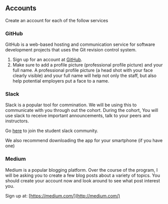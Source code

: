 ## Accounts

Create an account for each of the follow services

### GitHub

GitHub is a web-based hosting and communication service for software development projects that uses the Git revision control system.

1. Sign up for an account at
   [GitHub](https://github.com/).
2. Make sure to add a profile picture (professional profile picture) and your full name. A professional profile picture (a head shot with your face clearly visible) and your full name will help not only the staff, but also help potential employers put a face to a name.

### Slack

Slack is a popular tool for commination. We will be using this to communicate with you through out the cohort. During the cohort, You will use slack to receive important announcements, talk to your peers and instructors.

Go [here](https://join.slack.com/t/sdg-sa/shared_invite/enQtMjU3MzIwNTQ0MDA3LTJkM2NkODJkYjhmZGFmMTBkYmU3MmU1MjVhYTZkYmE1ZmZiYzk1MmI1NjU5YTA4Y2M4MDE1OGRkMzE2MmFhZDQ) to join the student slack community.

We also recommend downloading the app for your smartphone (if you have one)

### Medium

Medium is a popular blogging platform. Over the course of the program, I will be asking you to create a few blog posts about a variety of topics. You should create your account now and look around to see what post interest you.

Sign up at: [https://medium.com/](http://medium.com/)
